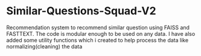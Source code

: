 # Similar-Questions-Squad-V2
Recommendation system to recommend similar question using FAISS and FASTTEXT.
The code is modular enough to be used on any data. 
I have also added some utility functions which i created to help process the data like normalizing(cleaning) the data
